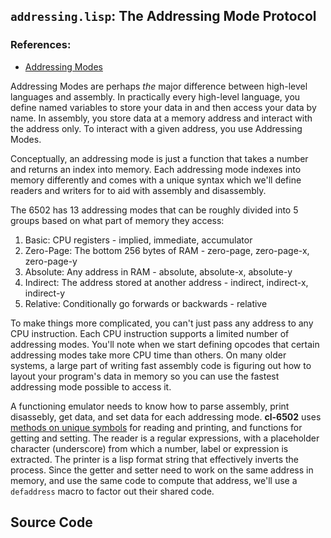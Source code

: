 ## `addressing.lisp`: The Addressing Mode Protocol

### References:
* [Addressing Modes](http://www.obelisk.demon.co.uk/6502/addressing.html)

Addressing Modes are perhaps *the* major difference between high-level languages
and assembly. In practically every high-level language, you define named
variables to store your data in and then access your data by name. In assembly,
you store data at a memory address and interact with the address only. To
interact with a given address, you use Addressing Modes.

Conceptually, an addressing mode is just a function that takes a number and
returns an index into memory. Each addressing mode indexes into memory
differently and comes with a unique syntax which we'll define readers and
writers for to aid with assembly and disassembly.

The 6502 has 13 addressing modes that can be roughly divided into 5 groups based
on what part of memory they access:

1. Basic: CPU registers - implied, immediate, accumulator
2. Zero-Page: The bottom 256 bytes of RAM - zero-page, zero-page-x, zero-page-y
3. Absolute: Any address in RAM - absolute, absolute-x, absolute-y
4. Indirect: The address stored at another address - indirect, indirect-x, indirect-y
5. Relative: Conditionally go forwards or backwards - relative

To make things more complicated, you can't just pass any address to any CPU
instruction. Each CPU instruction supports a limited number of addressing modes.
You'll note when we start defining opcodes that certain addressing modes take
more CPU time than others. On many older systems, a large part of writing fast
assembly code is figuring out how to layout your program's data in memory so
you can use the fastest addressing mode possible to access it.

A functioning emulator needs to know how to parse assembly, print disassebly, get data,
and set data for each addressing mode. **cl-6502** uses
[methods on unique symbols](http://cl-cookbook.sourceforge.net/clos-tutorial/#section-4.5)
for reading and printing, and functions for getting and setting. The reader
is a regular expressions, with a placeholder character (underscore) from which
a number, label or expression is extracted. The printer is a lisp format string
that effectively inverts the process. Since the getter and setter need to work
on the same address in memory, and use the same code to compute that address,
we'll use a `defaddress` macro to factor out their shared code.

## Source Code
